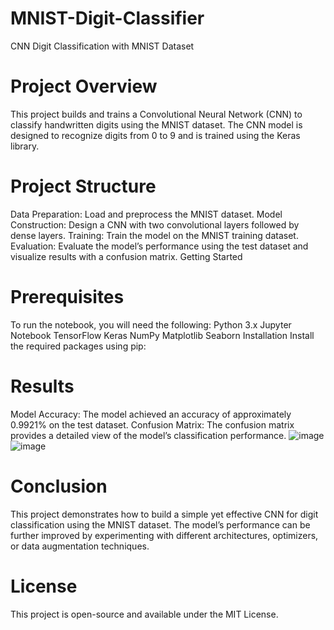 # MNIST-Digit-Classifier
CNN Digit Classification with MNIST Dataset

# Project Overview
This project builds and trains a Convolutional Neural Network (CNN) to classify handwritten digits using the MNIST dataset. The CNN model is designed to recognize digits from 0 to 9 and is trained using the Keras library.

# Project Structure
Data Preparation: Load and preprocess the MNIST dataset.
Model Construction: Design a CNN with two convolutional layers followed by dense layers.
Training: Train the model on the MNIST training dataset.
Evaluation: Evaluate the model’s performance using the test dataset and visualize results with a confusion matrix.
Getting Started

# Prerequisites
To run the notebook, you will need the following:
Python 3.x
Jupyter Notebook
TensorFlow
Keras
NumPy
Matplotlib
Seaborn
Installation
Install the required packages using pip:

# Results
Model Accuracy: The model achieved an accuracy of approximately 0.9921% on the test dataset.
Confusion Matrix: The confusion matrix provides a detailed view of the model’s classification performance.
![image](https://github.com/user-attachments/assets/ab7eaa6c-e16a-431f-a2ef-e5ded675982f)
![image](https://github.com/user-attachments/assets/08a0738f-3d2c-441e-936f-57b4578b1c9a)

# Conclusion
This project demonstrates how to build a simple yet effective CNN for digit classification using the MNIST dataset. The model’s performance can be further improved by experimenting with different architectures, optimizers, or data augmentation techniques.

# License
This project is open-source and available under the MIT License.

